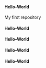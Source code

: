 #### Hello-World
My first repository 
#### Hello-World
#### Hello-World
#### Hello-World
#### Hello-World
